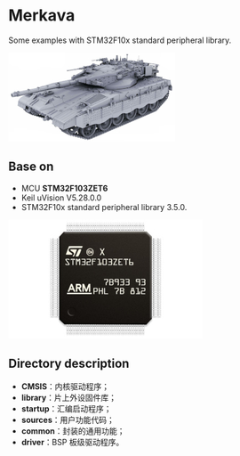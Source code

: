 # Merkava

Some examples with STM32F10x standard peripheral library.

![logo](./assets/logo.jpg)

## Base on

- MCU **STM32F103ZET6**
- Keil uVision V5.28.0.0
- STM32F10x standard peripheral library 3.5.0.

![](./assets/mcu.jpg)

## Directory description

- **CMSIS**：内核驱动程序；
- **library**：片上外设固件库；
- **startup**：汇编启动程序；
- **sources**：用户功能代码；
- **common**：封装的通用功能；
- **driver**：BSP 板级驱动程序。
